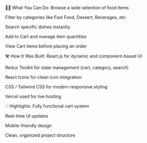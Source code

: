 
🧑‍🍳 What You Can Do:
Browse a wide selection of food items

Filter by categories like Fast Food, Dessert, Beverages, etc.

Search specific dishes instantly

Add to Cart and manage item quantities

View Cart items before placing an order



🛠️ How It Was Built:
React.js for dynamic and component-based UI

Redux Toolkit for state management (cart, category, search)

React Icons for clean icon integration

CSS / Tailwind CSS for modern responsive styling

Vercel used for live hosting



💡 Highlights:
Fully functional cart system

Real-time UI updates

Mobile-friendly design

Clean, organized project structure

